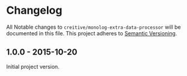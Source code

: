 # Changelog

All Notable changes to `creitive/monolog-extra-data-processor` will be documented in this file. This project adheres to [Semantic Versioning](http://semver.org/).

## 1.0.0 - 2015-10-20

Initial project version.
